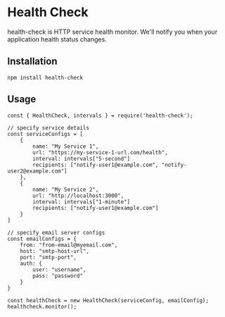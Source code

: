 # Health Check
health-check is HTTP service health monitor. We'll notify you when your application health status changes.

## Installation
```
npm install health-check
```
## Usage
```
const { HealthCheck, intervals } = require('health-check');

// specify service details
const serviceConfigs = [
    {
        name: "My Service 1",
        url: "https://my-service-1-url.com/health",
        interval: intervals["5-second"]
        recipients: ["notify-user1@example.com", "notify-user2@example.com"]
    },
    {
        name: "My Service 2",
        url: "http://localhost:3000",
        interval: intervals["1-minute"]
        recipients: ["notify-user1@example.com"]
    }
]

// specify email server configs
const emailConfigs = {
    from: "from-email@myemail.com",
    host: "smtp-host-url",
    port: "smtp-port",
    auth: {
        user: "username",
        pass: "password"
    }
}

const healthCheck = new HealthCheck(serviceConfig, emailConfig);
healthcheck.monitor();
```